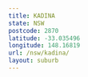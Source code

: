 ```yaml
---
title: KADINA
state: NSW
postcode: 2870
latitude: -33.035496
longitude: 148.16819
url: /nsw/kadina/
layout: suburb
---
```

